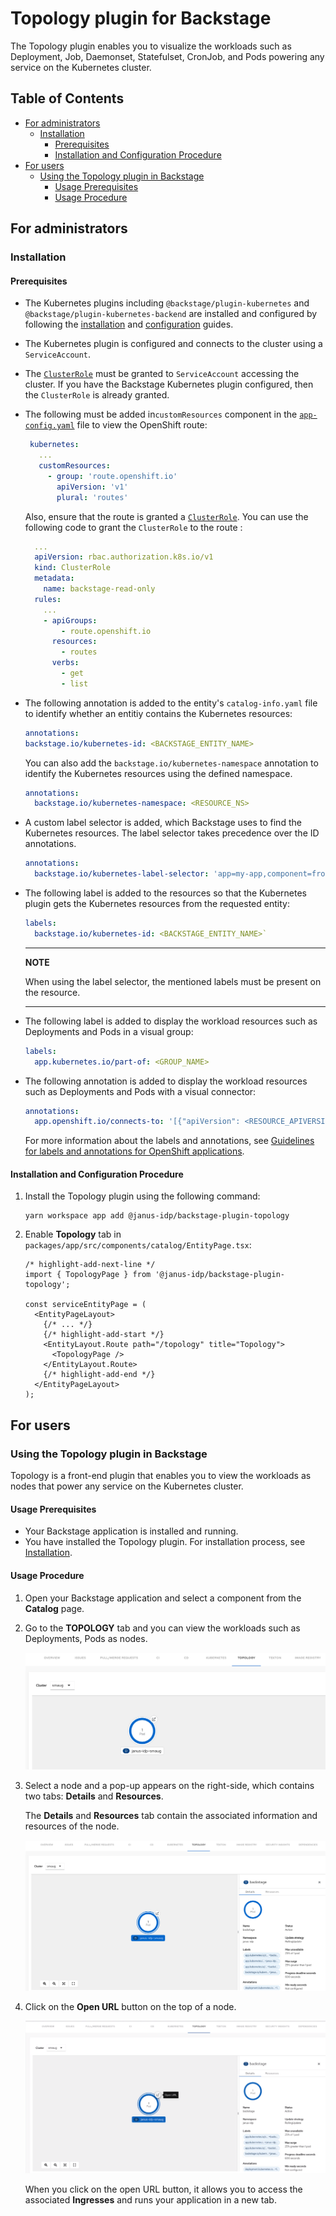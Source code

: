 # Topology plugin for Backstage

The Topology plugin enables you to visualize the workloads such as Deployment, Job, Daemonset, Statefulset, CronJob, and Pods powering any service on the Kubernetes cluster.

## Table of Contents

- [For administrators](#for-administrators)
  - [Installation](#installation)
    - [Prerequisites](#prerequisites)
    - [Installation and Configuration Procedure](#installation-and-configuration-procedure)
- [For users](#for-users)
  - [Using the Topology plugin in Backstage](#using-the-topology-plugin-in-backstage)
    - [Usage Prerequisites](#usage-prerequisites)
    - [Usage Procedure](#usage-procedure)

## For administrators

### Installation

#### Prerequisites

- The Kubernetes plugins including `@backstage/plugin-kubernetes` and `@backstage/plugin-kubernetes-backend` are installed and configured by following the [installation](https://backstage.io/docs/features/kubernetes/installation) and [configuration](https://backstage.io/docs/features/kubernetes/configuration) guides.
- The Kubernetes plugin is configured and connects to the cluster using a `ServiceAccount`.
- The [`ClusterRole`](https://backstage.io/docs/features/kubernetes/configuration#role-based-access-control) must be granted to `ServiceAccount` accessing the cluster. If you have the Backstage Kubernetes plugin configured, then the `ClusterRole` is already granted.
- The following must be added in`customResources` component in the [`app-config.yaml`](https://backstage.io/docs/features/kubernetes/configuration#configuring-kubernetes-clusters) file to view the OpenShift route:

  ```yaml
   kubernetes:
     ...
     customResources:
       - group: 'route.openshift.io'
         apiVersion: 'v1'
         plural: 'routes'
  ```

  Also, ensure that the route is granted a [`ClusterRole`](https://backstage.io/docs/features/kubernetes/configuration#role-based-access-control). You can use the following code to grant the `ClusterRole` to the route :

  ```yaml
    ...
    apiVersion: rbac.authorization.k8s.io/v1
    kind: ClusterRole
    metadata:
      name: backstage-read-only
    rules:
      ...
      - apiGroups:
          - route.openshift.io
        resources:
          - routes
        verbs:
          - get
          - list

  ```

- The following annotation is added to the entity's `catalog-info.yaml` file to identify whether an entitiy contains the Kubernetes resources:

  ```yaml title="catalog-info.yaml"
  annotations:
  backstage.io/kubernetes-id: <BACKSTAGE_ENTITY_NAME>
  ```

  You can also add the `backstage.io/kubernetes-namespace` annotation to identify the Kubernetes resources using the defined namespace.

  ```yaml title="catalog-info.yaml"
  annotations:
    backstage.io/kubernetes-namespace: <RESOURCE_NS>
  ```

- A custom label selector is added, which Backstage uses to find the Kubernetes resources. The label selector takes precedence over the ID annotations.

  ```yaml title="catalog-info.yaml"
  annotations:
    backstage.io/kubernetes-label-selector: 'app=my-app,component=front-end'
  ```

- The following label is added to the resources so that the Kubernetes plugin gets the Kubernetes resources from the requested entity:

  ```yaml title="catalog-info.yaml"
  labels:
    backstage.io/kubernetes-id: <BACKSTAGE_ENTITY_NAME>`
  ```

  ***

  **NOTE**

  When using the label selector, the mentioned labels must be present on the resource.

  ***

- The following label is added to display the workload resources such as Deployments and Pods in a visual group:

  ```yaml title="catalog-info.yaml"
  labels:
    app.kubernetes.io/part-of: <GROUP_NAME>
  ```

- The following annotation is added to display the workload resources such as Deployments and Pods with a visual connector:

  ```yaml title="catalog-info.yaml"
  annotations:
    app.openshift.io/connects-to: '[{"apiVersion": <RESOURCE_APIVERSION>,"kind": <RESOURCE_KIND>,"name": <RESOURCE_NAME>}]'
  ```

  For more information about the labels and annotations, see [Guidelines for labels and annotations for OpenShift applications](https://github.com/redhat-developer/app-labels/blob/master/labels-annotation-for-openshift.adoc).

#### Installation and Configuration Procedure

1. Install the Topology plugin using the following command:

   ```console
   yarn workspace app add @janus-idp/backstage-plugin-topology
   ```

2. Enable **Topology** tab in `packages/app/src/components/catalog/EntityPage.tsx`:

   ```tsx title="packages/app/src/components/catalog/EntityPage.tsx"
   /* highlight-add-next-line */
   import { TopologyPage } from '@janus-idp/backstage-plugin-topology';

   const serviceEntityPage = (
     <EntityPageLayout>
       {/* ... */}
       {/* highlight-add-start */}
       <EntityLayout.Route path="/topology" title="Topology">
         <TopologyPage />
       </EntityLayout.Route>
       {/* highlight-add-end */}
     </EntityPageLayout>
   );
   ```

## For users

### Using the Topology plugin in Backstage

Topology is a front-end plugin that enables you to view the workloads as nodes that power any service on the Kubernetes cluster.

#### Usage Prerequisites

- Your Backstage application is installed and running.
- You have installed the Topology plugin. For installation process, see [Installation](#installation).

#### Usage Procedure

1. Open your Backstage application and select a component from the **Catalog** page.
1. Go to the **TOPOLOGY** tab and you can view the workloads such as Deployments, Pods as nodes.

   ![topology-tab](./images/topology-tab-user1.png)

1. Select a node and a pop-up appears on the right-side, which contains two tabs: **Details** and **Resources**.

   The **Details** and **Resources** tab contain the associated information and resources of the node.

   ![topology-tab-details](./images/topology-tab-user2.png)

1. Click on the **Open URL** button on the top of a node.

   ![topology-tab-open-url](./images/topology-tab-user3.png)

   When you click on the open URL button, it allows you to access the associated **Ingresses** and runs your application in a new tab.
